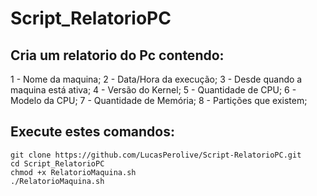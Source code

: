 # Script_RelatorioPC
## Cria um relatorio do Pc contendo:
1 - Nome da maquina;
2 - Data/Hora da execução;
3 - Desde quando a maquina está ativa;
4 - Versão do Kernel;
5 - Quantidade de CPU;
6 - Modelo da CPU;
7 - Quantidade de Memória;
8 - Partições que existem;

## Execute estes comandos:
```
git clone https://github.com/LucasPerolive/Script-RelatorioPC.git
cd Script_RelatorioPC
chmod +x RelatorioMaquina.sh
./RelatorioMaquina.sh
```
